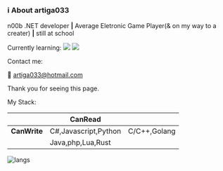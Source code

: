 ### ℹ About artiga033
n00b .NET developer **|** Average Eletronic Game Player(& on my way to a creater) **|** still at school 

Currently learning: ![](https://img.shields.io/badge/-Unity-%23444444?logo=Unity) ![](https://img.shields.io/badge/-Rust-%23444444?logo=Rust)

Contact me:

📧 [artiga033@hotmail.com](mailto:artiga033@hotmail.com)

Thank you for seeing this page.

My Stack:

|               | CanRead            |          |
|---------------|--------------------|----------|
| **CanWrite**  |C#,Javascript,Python|C/C++,Golang
|               |Java,php,Lua,Rust   |

![langs](https://github-readme-stats.vercel.app/api/top-langs/?username=artiga033&layout=compact&langs_count=10&bg_color=33,4A9E9F,A8E6E6 "languages")